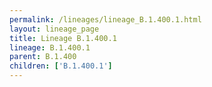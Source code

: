 ```yaml
---
permalink: /lineages/lineage_B.1.400.1.html
layout: lineage_page
title: Lineage B.1.400.1
lineage: B.1.400.1
parent: B.1.400
children: ['B.1.400.1']
---
```

